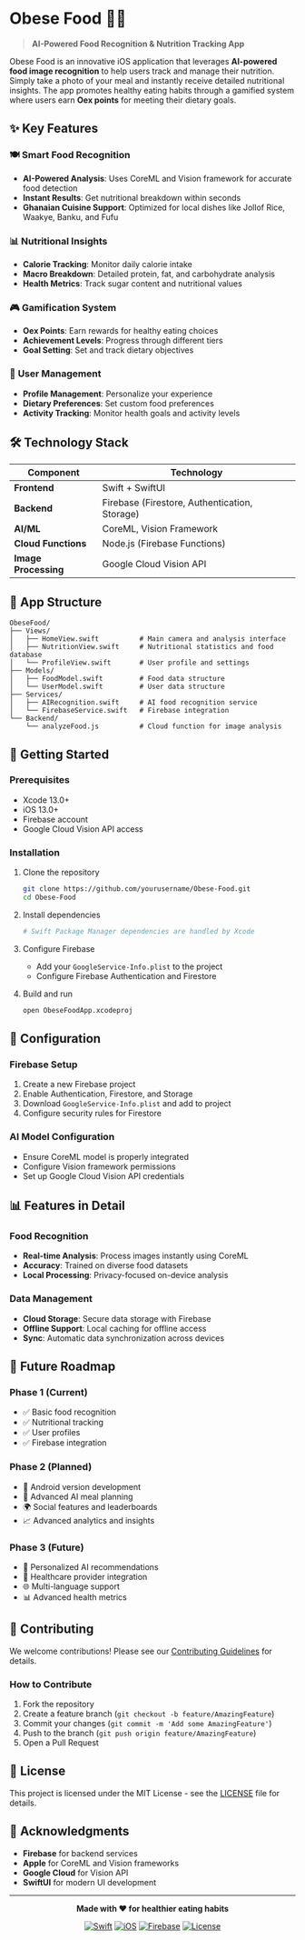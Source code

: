 # Obese Food 🍏📱

> **AI-Powered Food Recognition & Nutrition Tracking App**

Obese Food is an innovative iOS application that leverages **AI-powered food image recognition** to help users track and manage their nutrition. Simply take a photo of your meal and instantly receive detailed nutritional insights. The app promotes healthy eating habits through a gamified system where users earn **Oex points** for meeting their dietary goals.

## ✨ Key Features

### 🍽️ **Smart Food Recognition**
- **AI-Powered Analysis**: Uses CoreML and Vision framework for accurate food detection
- **Instant Results**: Get nutritional breakdown within seconds
- **Ghanaian Cuisine Support**: Optimized for local dishes like Jollof Rice, Waakye, Banku, and Fufu

### 📊 **Nutritional Insights**
- **Calorie Tracking**: Monitor daily calorie intake
- **Macro Breakdown**: Detailed protein, fat, and carbohydrate analysis
- **Health Metrics**: Track sugar content and nutritional values

### 🎮 **Gamification System**
- **Oex Points**: Earn rewards for healthy eating choices
- **Achievement Levels**: Progress through different tiers
- **Goal Setting**: Set and track dietary objectives

### 👤 **User Management**
- **Profile Management**: Personalize your experience
- **Dietary Preferences**: Set custom food preferences
- **Activity Tracking**: Monitor health goals and activity levels

## 🛠️ Technology Stack

| Component | Technology |
|-----------|------------|
| **Frontend** | Swift + SwiftUI |
| **Backend** | Firebase (Firestore, Authentication, Storage) |
| **AI/ML** | CoreML, Vision Framework |
| **Cloud Functions** | Node.js (Firebase Functions) |
| **Image Processing** | Google Cloud Vision API |

## 📱 App Structure

```
ObeseFood/
├── Views/
│   ├── HomeView.swift          # Main camera and analysis interface
│   ├── NutritionView.swift     # Nutritional statistics and food database
│   └── ProfileView.swift       # User profile and settings
├── Models/
│   ├── FoodModel.swift         # Food data structure
│   └── UserModel.swift         # User data structure
├── Services/
│   ├── AIRecognition.swift     # AI food recognition service
│   └── FirebaseService.swift   # Firebase integration
└── Backend/
    └── analyzeFood.js          # Cloud function for image analysis
```

## 🚀 Getting Started

### Prerequisites
- Xcode 13.0+
- iOS 13.0+
- Firebase account
- Google Cloud Vision API access

### Installation
1. Clone the repository
   ```bash
   git clone https://github.com/yourusername/Obese-Food.git
   cd Obese-Food
   ```

2. Install dependencies
   ```bash
   # Swift Package Manager dependencies are handled by Xcode
   ```

3. Configure Firebase
   - Add your `GoogleService-Info.plist` to the project
   - Configure Firebase Authentication and Firestore

4. Build and run
   ```bash
   open ObeseFoodApp.xcodeproj
   ```

## 🔧 Configuration

### Firebase Setup
1. Create a new Firebase project
2. Enable Authentication, Firestore, and Storage
3. Download `GoogleService-Info.plist` and add to project
4. Configure security rules for Firestore

### AI Model Configuration
- Ensure CoreML model is properly integrated
- Configure Vision framework permissions
- Set up Google Cloud Vision API credentials

## 📊 Features in Detail

### Food Recognition
- **Real-time Analysis**: Process images instantly using CoreML
- **Accuracy**: Trained on diverse food datasets
- **Local Processing**: Privacy-focused on-device analysis

### Data Management
- **Cloud Storage**: Secure data storage with Firebase
- **Offline Support**: Local caching for offline access
- **Sync**: Automatic data synchronization across devices

## 🎯 Future Roadmap

### Phase 1 (Current)
- ✅ Basic food recognition
- ✅ Nutritional tracking
- ✅ User profiles
- ✅ Firebase integration

### Phase 2 (Planned)
- 📱 Android version development
- 🧠 Advanced AI meal planning
- 🌍 Social features and leaderboards
- 📈 Advanced analytics and insights

### Phase 3 (Future)
- 🤖 Personalized AI recommendations
- 🏥 Healthcare provider integration
- 🌐 Multi-language support
- 📊 Advanced health metrics

## 🤝 Contributing

We welcome contributions! Please see our [Contributing Guidelines](CONTRIBUTING.md) for details.

### How to Contribute
1. Fork the repository
2. Create a feature branch (`git checkout -b feature/AmazingFeature`)
3. Commit your changes (`git commit -m 'Add some AmazingFeature'`)
4. Push to the branch (`git push origin feature/AmazingFeature`)
5. Open a Pull Request

## 📄 License

This project is licensed under the MIT License - see the [LICENSE](LICENSE) file for details.

## 🙏 Acknowledgments

- **Firebase** for backend services
- **Apple** for CoreML and Vision frameworks
- **Google Cloud** for Vision API
- **SwiftUI** for modern UI development

---

<div align="center">

**Made with ❤️ for healthier eating habits**

[![Swift](https://img.shields.io/badge/Swift-5.0-orange.svg)](https://swift.org)
[![iOS](https://img.shields.io/badge/iOS-13.0+-blue.svg)](https://developer.apple.com/ios/)
[![Firebase](https://img.shields.io/badge/Firebase-Latest-yellow.svg)](https://firebase.google.com)
[![License](https://img.shields.io/badge/License-MIT-green.svg)](LICENSE)

</div>


